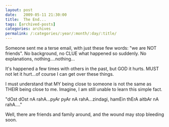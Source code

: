 ```yaml
---
layout: post
date:	2009-05-11 21:30:00
title:  The End...
tags: [archived-posts]
categories: archives
permalink: /:categories/:year/:month/:day/:title/
---
```

Someone sent me a terse email, with just these few words: "we are NOT friends". No background, no CLUE what happened so suddenly. No explanations, nothing....nothing...

It's happened a few times with others in the past, but GOD it hurts. MUST not let it hurt...of course I can get over these things.

I must understand that MY being close to someone is not the same as THEIR being close to me. Imagine, I am still unable to learn this simple fact.


"dOst dOst nA rahA...pyAr pyAr nA rahA...zindagi, hamEin thErA aitbAr nA rahA...."

Well, there are friends and family around, and the wound may stop bleeding soon.
